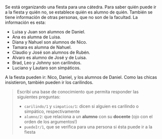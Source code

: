 Se está organizando una fiesta para una cátedra. Para saber quién puede ir a la fiesta y quién no, se establece quién es alumno de quién. También se tiene información de otras personas, que no son de la facultad.
La información es esta:

* Luisa y Juan son alumnos de Daniel.
* Ana es alumna de Luisa.
* Diana y Nahuel son alumnos de Nico.
* Tamara es alumna de Nahuel.
* Claudio y José son alumnos de Rubén.
* Alvaro es alumno de José y de Luisa.
* Brad, Leo y Johnny son carilindos.
* Luciano y Lautaro son simpáticos.

A la fiesta pueden ir: Nico, Daniel, y los alumnos de Daniel. Como las chicas insistieron, también pueden ir los carilindos.

> Escribí una base de conocimiento que permita responder las siguientes preguntas:
>
> * `carilindo/1` y `simpatico/1`: dicen si alguien es carilindo o simpático, respectivamente
> * `alumno/2`: que relaciona a un **alumno** con su **docente** (ojo con el orden de los argumentos!)
> * `puedeIr/1`, que se verifica para una persona si ésta puede ir a la fiesta
>

